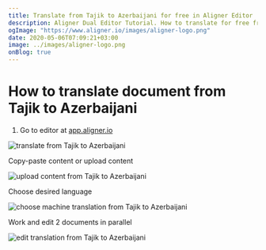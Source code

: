 ```yaml
---
title: Translate from Tajik to Azerbaijani for free in Aligner Editor
description: Aligner Dual Editor Tutorial. How to translate for free from Tajik to Azerbaijani. Aligner is multilingual document management platform. 
ogImage: "https://www.aligner.io/images/aligner-logo.png"
date: 2020-05-06T07:09:21+03:00
image: ../images/aligner-logo.png
onBlog: true
---
```


# How to translate document from Tajik to Azerbaijani

1. Go to editor at [app.aligner.io](https://app.aligner.io "Aligner App web page")

![translate from Tajik to Azerbaijani](../aligner-blank-editor.png "translate from Tajik to Azerbaijani")

Copy-paste content or upload content

![upload content from Tajik to Azerbaijani](../aligner-uploaded-document.png "upload content from Tajik to Azerbaijani")

Choose desired language

![choose machine translation from Tajik to Azerbaijani](../aligner-language-dropdown.png "choose machine translation from Tajik to Azerbaijani")

Work and edit 2 documents in parallel

![edit translation from Tajik to Azerbaijani](../aligner-double-sitded-editor.png "edit translation from Tajik to Azerbaijani")

